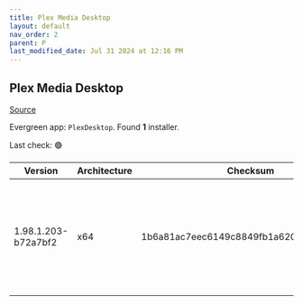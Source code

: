```yaml
---
title: Plex Media Desktop
layout: default
nav_order: 2
parent: P
last_modified_date: Jul 31 2024 at 12:16 PM
---
```


## Plex Media Desktop

[Source](https://www.plex.tv/media-server-downloads/)

Evergreen app: `PlexDesktop`. Found **1** installer.

Last check: 🟢

| Version             | Architecture | Checksum                                 | URI                                                                                                                                                                                                              |
| ------------------- | ------------ | ---------------------------------------- | ---------------------------------------------------------------------------------------------------------------------------------------------------------------------------------------------------------------- |
| 1.98.1.203-b72a7bf2 | x64          | 1b6a81ac7eec6149c8849fb1a620f85a6a1aa2c2 | [https://downloads.plex.tv/plex-desktop/1.98.1.203-b72a7bf2/windows/Plex-1.98.1.203-b72a7bf2-x86_64.exe](https://downloads.plex.tv/plex-desktop/1.98.1.203-b72a7bf2/windows/Plex-1.98.1.203-b72a7bf2-x86_64.exe) |

